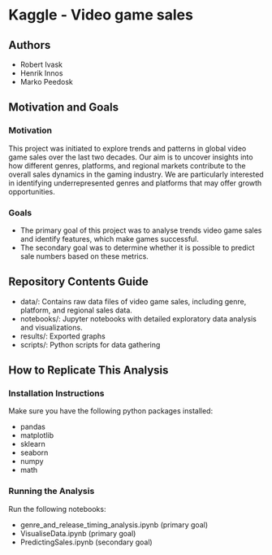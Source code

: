 # Kaggle - Video game sales
## Authors
* Robert Ivask
* Henrik Innos
* Marko Peedosk
  
## Motivation and Goals
### Motivation
This project was initiated to explore trends and patterns in global video game sales over the last two decades. Our aim is to uncover insights into how different genres, platforms, and regional markets contribute to the overall sales dynamics in the gaming industry. We are particularly interested in identifying underrepresented genres and platforms that may offer growth opportunities.
### Goals
* The primary goal of this project was to analyse trends video game sales and identify features, which make games successful.
* The secondary goal was to determine whether it is possible to predict sale numbers based on these metrics.

## Repository Contents Guide
* data/: Contains raw data files of video game sales, including genre, platform, and regional sales data.
* notebooks/: Jupyter notebooks with detailed exploratory data analysis and visualizations.
* results/: Exported graphs
* scripts/: Python scripts for data gathering

## How to Replicate This Analysis

### Installation Instructions
Make sure you have the following python packages installed:
* pandas
* matplotlib
* sklearn 
* seaborn
* numpy
* math

### Running the Analysis
Run the following notebooks:
* genre_and_release_timing_analysis.ipynb (primary goal)
* VisualiseData.ipynb (primary goal)
* PredictingSales.ipynb (secondary goal)
